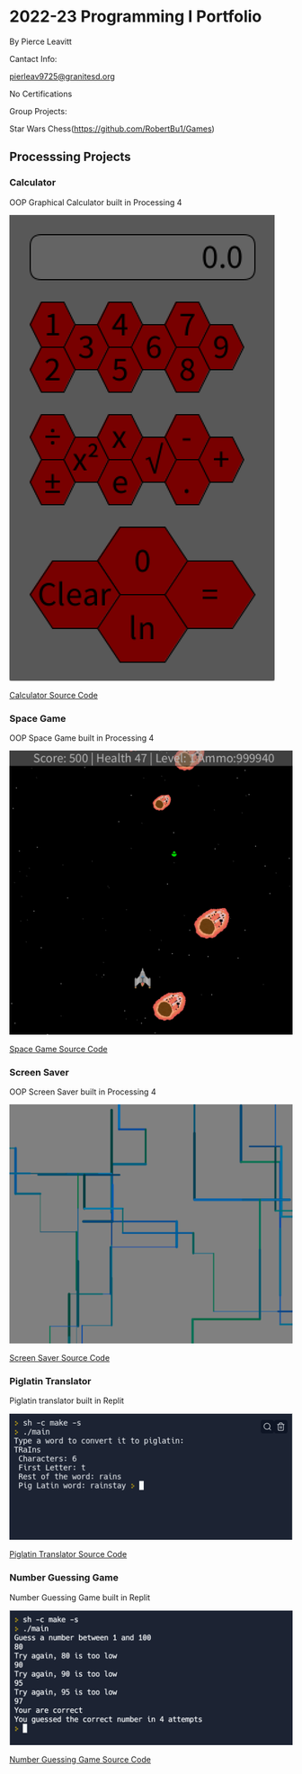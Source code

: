 # 2022-23 Programming I Portfolio
By Pierce Leavitt

Cantact Info:

pierleav9725@granitesd.org

No Certifications

Group Projects:

Star Wars Chess(https://github.com/RobertBu1/Games)

## Processsing Projects

### Calculator

OOP Graphical Calculator built in Processing 4

![Running Calculator](https://github.com/Pierce-1/programmingportfolio/blob/main/images/Calc.png?raw=true)

[Calculator Source Code](https://github.com/Pierce-1/programmingportfolio/tree/main/src/calc)

### Space Game

OOP Space Game built in Processing 4

![Running Space Game](https://github.com/Pierce-1/programmingportfolio/blob/main/images/spacegame.png?raw=true)

[Space Game Source Code](https://github.com/Pierce-1/programmingportfolio/tree/main/src/spacegame)

### Screen Saver
OOP Screen Saver built in Processing 4

![Running Screen Saver](https://github.com/Pierce-1/programmingportfolio/blob/main/images/screensaver.png?raw=true)

[Screen Saver Source Code](https://github.com/Pierce-1/programmingportfolio/tree/main/src/screenSaver)

### Piglatin Translator
Piglatin translator built in Replit

![Running Piglatin Translator](https://github.com/Pierce-1/programmingportfolio/blob/main/images/Piglatin.png?raw=true)

[Piglatin Translator Source Code](https://github.com/Pierce-1/programmingportfolio/tree/main/src/piglatin)

### Number Guessing Game
Number Guessing Game built in Replit

![Running Number Guessing Game](https://github.com/Pierce-1/programmingportfolio/blob/main/images/NumberGuessingGame.png?raw=true)

[Number Guessing Game Source Code](https://github.com/Pierce-1/programmingportfolio/tree/main/src/numberGuessingGame)
